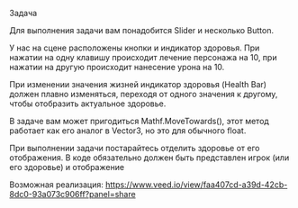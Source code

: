 Задача

Для выполнения задачи вам понадобится Slider и несколько Button.

У нас на сцене расположены кнопки и индикатор здоровья. При нажатии на одну клавишу происходит лечение персонажа на 10, при нажатии на другую происходит нанесение урона на 10.

При изменении значения жизней индикатор здоровья (Health Bar) должен плавно изменяться, переходя от одного значения к другому, чтобы отобразить актуальное здоровье.

В задаче вам может пригодиться Mathf.MoveTowards(), этот метод работает как его аналог в Vector3, но это для обычного float.

При выполнении задачи постарайтесь отделить здоровье от его отображения. В коде обязательно должен быть представлен игрок (или его здоровье) и отображение

Возможная реализация: https://www.veed.io/view/faa407cd-a39d-42cb-8dc0-93a073c906ff?panel=share
